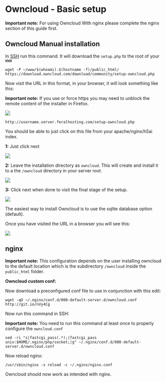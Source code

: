 Owncloud - Basic setup
======================

  
**Important note:** For using Owncloud With nginx please complete the nginx section of this guide first.  
  

Owncloud Manual installation
----------------------------

  
In [SSH](https://www.feralhosting.com/faq/view?question=12) run this command. It will download the `setup.php` to the root of your `WWW`  
  

    wget -P ~/www/$(whoami).$(hostname -f)/public_html/ https://download.owncloud.com/download/community/setup-owncloud.php

  
Now visit the URL in this format, in your browser, it will look something like this:  
  
**Important note:** If you use or force https you may need to unblock the remote content of the installer in Firefox.  
  
![](https://raw.githubusercontent.com/feralhosting/feralfilehosting/master/Feral%20Wiki/HTTP/Owncloud%20-%20Basic%20setup/https.png)  
  

    http://username.server.feralhosting.com/setup-owncloud.php

  
You should be able to just click on this file from your apache/nginx/h5ai index.  
  
**1:** Just click next  
  
![](https://raw.github.com/feralhosting/feralfilehosting/master/Feral%20Wiki/HTTP/Owncloud%20-%20Basic%20setup/web-install-1.png)  
  
**2:** Leave the installation directory as `owncloud`. This will create and install it to a the `/owncloud` directory in your server root.  
  
![](https://raw.github.com/feralhosting/feralfilehosting/master/Feral%20Wiki/HTTP/Owncloud%20-%20Basic%20setup/web-install-2.png)  
  
**3:** Click next when done to visit the final stage of the setup.  
  
![](https://raw.github.com/feralhosting/feralfilehosting/master/Feral%20Wiki/HTTP/Owncloud%20-%20Basic%20setup/web-install-3.png)  
  
The easiest way to install Owncloud is to use the sqlite database option (default).  
  
Once you have visited the URL in a browser you will see this:  
  
![](https://raw.github.com/feralhosting/feralfilehosting/master/Feral%20Wiki/HTTP/Owncloud%20-%20Basic%20setup/1.png)  
  

nginx
-----

  
**Important note:** This configuration depends on the user installing owncloud to the default location which is the subdirectory `/owncloud` inside the `public_html` folder.  
  
**Owncloud custom conf:**  
  
Now download a preconfigured conf file to use in conjunction with this edit:  
  

    wget -qO ~/.nginx/conf.d/000-default-server.d/owncloud.conf http://git.io/nVy4Cg

  
Now run this command in SSH:  
  
**Important note:** You need to run this command at least once to properly configure the `owncloud.conf`  
  

    sed -ri "s|fastcgi_pass(.*);|fastcgi_pass    unix:$HOME/.nginx/php/socket;|g" ~/.nginx/conf.d/000-default-server.d/owncloud.conf

  
Now reload nginx:  
  

    /usr/sbin/nginx -s reload -c ~/.nginx/nginx.conf

  
Owncloud should now work as intended with nginx.  
  

